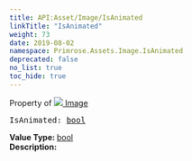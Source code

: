 ```yaml
---
title: API:Asset/Image/IsAnimated
linkTitle: "IsAnimated"
weight: 73
date: 2019-08-02
namespace: Primrose.Assets.Image.IsAnimated
deprecated: false
no_list: true
toc_hide: true
---
```

Property of <a href="/docs/api-reference/Class/Image"><img src="/icons/silk/default.png"/>&nbsp;Image</a>
<pre class="method-declaration">
IsAnimated: <a class="type" href="/docs/api-reference/System/Primitives#boolean">bool</a></pre>
<b>Value Type: </b>
<a class="type" href="/docs/api-reference/System/Primitives#boolean">bool</a>
<br/>
<b>Description: </b>